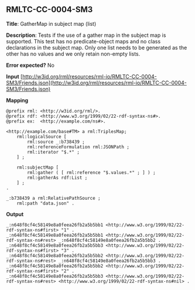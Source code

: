 ## RMLTC-CC-0004-SM3

**Title**: GatherMap in subject map (list)

**Description**: Tests if the use of a gather map in the subject map is supported. This test has no predicate-object maps and no class declarations in the subject map. Only one list needs to be generated as the other has no values and we only retain non-empty lists. 

**Error expected?** No

**Input**
 [http://w3id.org/rml/resources/rml-io/RMLTC-CC-0004-SM3/Friends.json](http://w3id.org/rml/resources/rml-io/RMLTC-CC-0004-SM3/Friends.json)

**Mapping**
```
@prefix rml: <http://w3id.org/rml/>.
@prefix rdf: <http://www.w3.org/1999/02/22-rdf-syntax-ns#>.
@prefix ex:  <http://example.com/ns#>.

<http://example.com/base#TM> a rml:TriplesMap;
    rml:logicalSource [
        rml:source _:b738439 ;
        rml:referenceFormulation rml:JSONPath ;
        rml:iterator "$.*" ;
    ] ;

    rml:subjectMap [
        rml:gather ( [ rml:reference "$.values.*" ; ] ) ;
        rml:gatherAs rdf:List ;
    ] ;
.

_:b738439 a rml:RelativePathSource ;
    rml:path "data.json" .
```

**Output**
```
_:n648f8cf4c58149e8a0feea26fb2a5b5bb1 <http://www.w3.org/1999/02/22-rdf-syntax-ns#first> "1" .
_:n648f8cf4c58149e8a0feea26fb2a5b5bb1 <http://www.w3.org/1999/02/22-rdf-syntax-ns#rest> _:n648f8cf4c58149e8a0feea26fb2a5b5bb2 .
_:n648f8cf4c58149e8a0feea26fb2a5b5bb3 <http://www.w3.org/1999/02/22-rdf-syntax-ns#first> "3" .
_:n648f8cf4c58149e8a0feea26fb2a5b5bb2 <http://www.w3.org/1999/02/22-rdf-syntax-ns#rest> _:n648f8cf4c58149e8a0feea26fb2a5b5bb3 .
_:n648f8cf4c58149e8a0feea26fb2a5b5bb2 <http://www.w3.org/1999/02/22-rdf-syntax-ns#first> "2" .
_:n648f8cf4c58149e8a0feea26fb2a5b5bb3 <http://www.w3.org/1999/02/22-rdf-syntax-ns#rest> <http://www.w3.org/1999/02/22-rdf-syntax-ns#nil> .
```

